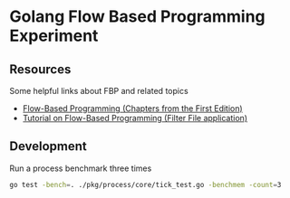 # Golang Flow Based Programming Experiment

## Resources

Some helpful links about FBP and related topics

- [Flow-Based Programming (Chapters from the First Edition)](https://www.jpaulmorrison.com/fbp/index_old.shtml#book)
- [Tutorial on Flow-Based Programming (Filter File application)](https://github.com/jpaulm/fbp-tutorial-filter-file)

## Development

Run a process benchmark three times

```sh
go test -bench=. ./pkg/process/core/tick_test.go -benchmem -count=3
```

